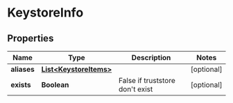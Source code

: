 

# KeystoreInfo

## Properties

Name | Type | Description | Notes
------------ | ------------- | ------------- | -------------
**aliases** | [**List&lt;KeystoreItems&gt;**](KeystoreItems.md) |  |  [optional]
**exists** | **Boolean** | False if truststore don&#39;t exist |  [optional]




